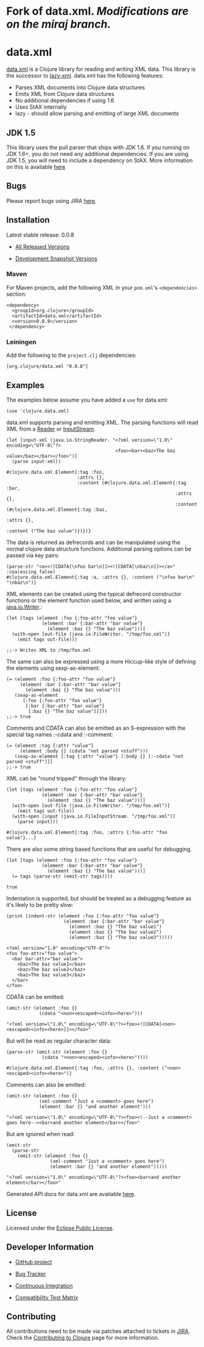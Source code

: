 # Fork of data.xml.  *Modifications are on the miraj branch.*

# data.xml

[data.xml](https://github.com/clojure/data.xml) is a Clojure library for reading and writing XML data. This
library is the successor to
[lazy-xml](http://clojure.github.com/clojure-contrib/lazy-xml-api.html).
data.xml has the following features:

* Parses XML documents into Clojure data structures
* Emits XML from Clojure data structures
* No additional dependencies if using 1.6
* Uses StAX internally
* lazy - should allow parsing and emitting of large XML documents

## JDK 1.5

This library uses the pull parser that ships with JDK 1.6.  If you running on JDK 1.6+, you do not need any 
additional dependencies.  If you are using JDK 1.5, you will need to include a dependency on StAX.  More 
information on this is available [here](https://github.com/clojure/data.xml/blob/jdk16-pull-parser/jdk_15_readme.txt)

## Bugs

Please report bugs using JIRA [here](http://dev.clojure.org/jira/browse/DXML).

## Installation

Latest stable release: 0.0.8

* [All Released Versions](http://search.maven.org/#search%7Cgav%7C1%7Cg%3A%22org.clojure%22%20AND%20a%3A%22data.xml%22)

* [Development Snapshot Versions](https://oss.sonatype.org/index.html#nexus-search;gav~org.clojure~data.xml~~~)

### Maven
For Maven projects, add the following XML in your `pom.xml`'s `<dependencies>` section:

    <dependency>
      <groupId>org.clojure</groupId>
      <artifactId>data.xml</artifactId>
      <version>0.0.8</version>
     </dependency>

### Leiningen
Add the following to the `project.clj` dependencies:

    [org.clojure/data.xml "0.0.8"]

## Examples

The examples below assume you have added a `use` for data.xml:

    (use 'clojure.data.xml)

data.xml supports parsing and emitting XML. The parsing functions will
read XML from a
[Reader](http://docs.oracle.com/javase/6/docs/api/java/io/Reader.html)
or
[InputStream](http://docs.oracle.com/javase/6/docs/api/java/io/InputStream.html).

    (let [input-xml (java.io.StringReader. "<?xml version=\"1.0\" encoding=\"UTF-8\"?>
                                            <foo><bar><baz>The baz value</baz></bar></foo>")]
      (parse input-xml))

    #clojure.data.xml.Element{:tag :foo,
                              :attrs {},
                              :content (#clojure.data.xml.Element{:tag :bar, 
                                                                  :attrs {},
                                                                  :content (#clojure.data.xml.Element{:tag :baz,
                                                                                                      :attrs {},
                                                                                                      :content ("The baz value")})})}

The data is returned as defrecords and can be manipulated using the
normal clojure data structure functions. Additional parsing options 
can be passed via key pairs:

    (parse-str "<a><![CDATA[\nfoo bar\n]]><![CDATA[\nbaz\n]]></a>" :coalescing false)
    #clojure.data.xml.Element{:tag :a, :attrs {}, :content ("\nfoo bar\n" "\nbaz\n")}
    
XML elements can be created using the typical defrecord constructor
functions or the element function used below, and written using a
[java.io.Writer](http://docs.oracle.com/javase/6/docs/api/java/io/Writer.html).:

    (let [tags (element :foo {:foo-attr "foo value"}
                 (element :bar {:bar-attr "bar value"}
                   (element :baz {} "The baz value")))]
      (with-open [out-file (java.io.FileWriter. "/tmp/foo.xml")]
        (emit tags out-file)))

    ;;-> Writes XML to /tmp/foo.xml

The same can also be expressed using a more Hiccup-like style of defining the elements using sexp-as-element:

    (= (element :foo {:foo-attr "foo value"}
         (element :bar {:bar-attr "bar value"}
           (element :baz {} "The baz value")))
       (sexp-as-element
          [:foo {:foo-attr "foo value"}
           [:bar {:bar-attr "bar value"}
            [:baz {} "The baz value"]]]))
    ;;-> true

Comments and CDATA can also be emitted as an S-expression with the special tag names :-cdata and :-comment:

    (= (element :tag {:attr "value"}
         (element :body {} (cdata "not parsed <stuff")))
       (sexp-as-element [:tag {:attr "value"} [:body {} [:-cdata "not parsed <stuff"]]]
    ;;-> true       

XML can be "round tripped" through the library:

    (let [tags (element :foo {:foo-attr "foo value"}
                 (element :bar {:bar-attr "bar value"}
                   (element :baz {} "The baz value")))]
      (with-open [out-file (java.io.FileWriter. "/tmp/foo.xml")]
        (emit tags out-file))
      (with-open [input (java.io.FileInputStream. "/tmp/foo.xml")]
        (parse input)))

    #clojure.data.xml.Element{:tag :foo, :attrs {:foo-attr "foo value"}...}

There are also some string based functions that are useful for
debugging.

    (let [tags (element :foo {:foo-attr "foo value"}
                 (element :bar {:bar-attr "bar value"}
                   (element :baz {} "The baz value")))]
      (= tags (parse-str (emit-str tags))))

    true  
    
Indentation is supported, but should be treated as a debugging feature
as it's likely to be pretty slow:

    (print (indent-str (element :foo {:foo-attr "foo value"}
                         (element :bar {:bar-attr "bar value"}
                           (element :baz {} "The baz value1")
                           (element :baz {} "The baz value2")
                           (element :baz {} "The baz value3")))))

    <?xml version="1.0" encoding="UTF-8"?>
    <foo foo-attr="foo value">
      <bar bar-attr="bar value">
        <baz>The baz value1</baz>
        <baz>The baz value2</baz>
        <baz>The baz value3</baz>
      </bar>
    </foo>

CDATA can be emitted:

    (emit-str (element :foo {}
                (cdata "<non><escaped><info><here>")))

    "<?xml version=\"1.0\" encoding=\"UTF-8\"?><foo><![CDATA[<non><escaped><info><here>]]></foo>"

But will be read as regular character data:

    (parse-str (emit-str (element :foo {}
                 (cdata "<non><escaped><info><here>"))))

    #clojure.data.xml.Element{:tag :foo, :attrs {}, :content ("<non><escaped><info><here>")}

Comments can also be emitted:

    (emit-str (element :foo {}
                (xml-comment "Just a <comment> goes here")
                (element :bar {} "and another element")))

    "<?xml version=\"1.0\" encoding=\"UTF-8\"?><foo><!--Just a <comment> goes here--><bar>and another element</bar></foo>"

But are ignored when read:

    (emit-str
      (parse-str
        (emit-str (element :foo {}
                    (xml-comment "Just a <comment> goes here")
                    (element :bar {} "and another element")))))

    "<?xml version=\"1.0\" encoding=\"UTF-8\"?><foo><bar>and another element</bar></foo>"    

Generated API docs for data.xml are available [here](http://clojure.github.com/data.xml).

## License

Licensed under the [Eclipse Public License](http://www.opensource.org/licenses/eclipse-1.0.php).

## Developer Information

* [GitHub project](https://github.com/clojure/data.xml)

* [Bug Tracker](http://dev.clojure.org/jira/browse/DXML)

* [Continuous Integration](http://build.clojure.org/job/data.xml/)

* [Compatibility Test Matrix](http://build.clojure.org/job/data.xml-test-matrix/)

## Contributing

All contributions need to be made via patches attached to tickets in
[JIRA](http://dev.clojure.org/jira/browse/DXML). Check the
[Contributing to Clojure](http://clojure.org/contributing) page for
more information.


